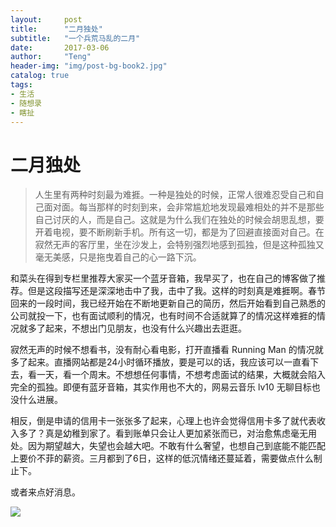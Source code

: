 ```yaml
---
layout:     post
title:      "二月独处"
subtitle:   "一个兵荒马乱的二月"
date:       2017-03-06
author:     "Teng"
header-img: "img/post-bg-book2.jpg"
catalog: true
tags:
- 生活
- 随想录
- 瞎扯
---
```


# 二月独处

> 人生里有两种时刻最为难捱。一种是独处的时候，正常人很难忍受自己和自己面对面。每当那样的时刻到来，会非常尴尬地发现最难相处的并不是那些自己讨厌的人，而是自己。这就是为什么我们在独处的时候会胡思乱想，要开着电视，要不断刷新手机。所有这一切，都是为了回避直接面对自己。在寂然无声的客厅里，坐在沙发上，会特别强烈地感到孤独，但是这种孤独又毫无美感，只是拖曳着自己的心一路下沉。

和菜头在得到专栏里推荐大家买一个蓝牙音箱，我早买了，也在自己的博客做了推荐。但是这段描写还是深深地击中了我，击中了我。这样的时刻真是难捱啊。春节回来的一段时间，我已经开始在不断地更新自己的简历，然后开始看到自己熟悉的公司就投一下，也有面试顺利的情况，也有时间不合适就算了的情况这样难捱的情况就多了起来，不想出门见朋友，也没有什么兴趣出去逛逛。

寂然无声的时候不想看书，没有耐心看电影，打开直播看 Running Man 的情况就多了起来。直播网站都是24小时循环播放，要是可以的话，我应该可以一直看下去，看一天，看一个周末。不想想任何事情，不想考虑面试的结果，大概就会陷入完全的孤独。即便有蓝牙音箱，其实作用也不大的，网易云音乐 lv10 无聊目标也没什么进展。

相反，倒是申请的信用卡一张张多了起来，心理上也许会觉得信用卡多了就代表收入多了？真是幼稚到家了。看到账单只会让人更加紧张而已，对治愈焦虑毫无用处。因为期望越大，失望也会越大吧。不敢有什么奢望，也想自己到底能不能匹配上要价不菲的薪资。三月都到了6日，这样的低沉情绪还蔓延着，需要做点什么制止下。

或者来点好消息。

![](http://images.tengblog.com/17-3-6/29694878-file_1488808858121_14404.png)